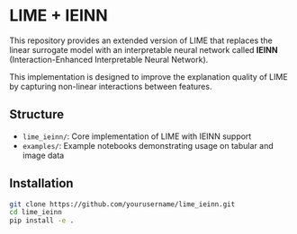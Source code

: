 # LIME + IEINN

This repository provides an extended version of LIME that replaces the linear surrogate model with an interpretable neural network called **IEINN** (Interaction-Enhanced Interpretable Neural Network).

This implementation is designed to improve the explanation quality of LIME by capturing non-linear interactions between features.

## Structure

- `lime_ieinn/`: Core implementation of LIME with IEINN support
- `examples/`: Example notebooks demonstrating usage on tabular and image data

## Installation

```bash
git clone https://github.com/yourusername/lime_ieinn.git
cd lime_ieinn
pip install -e .
